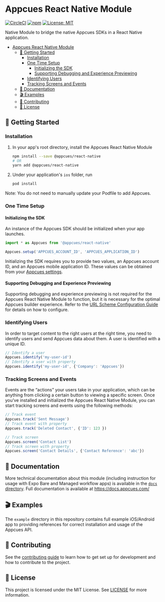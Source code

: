 # Appcues React Native Module

[![CircleCI](https://circleci.com/gh/appcues/appcues-react-native-module/tree/main.svg?style=shield)](https://circleci.com/gh/appcues/appcues-react-native-module/tree/main)
[![npm](https://img.shields.io/npm/v/@appcues/react-native.svg?logo=npm&logoColor=fff&label=NPM+package&color=limegreen)](https://www.npmjs.com/package/@appcues/react-native)
[![License: MIT](https://img.shields.io/badge/license-MIT-green.svg)](https://github.com/appcues/appcues-react-native-module/blob/main/LICENSE)

Native Module to bridge the native Appcues SDKs in a React Native application.

- [Appcues React Native Module](#appcues-react-native-module)
  - [🚀 Getting Started](#-getting-started)
    - [Installation](#installation)
    - [One Time Setup](#one-time-setup)
      - [Initializing the SDK](#initializing-the-sdk)
      - [Supporting Debugging and Experience Previewing](#supporting-debugging-and-experience-previewing)
    - [Identifying Users](#identifying-users)
    - [Tracking Screens and Events](#tracking-screens-and-events)
  - [📝 Documentation](#-documentation)
  - [🎬 Examples](#-examples)
  - [👷 Contributing](#-contributing)
  - [📄 License](#-license)

## 🚀 Getting Started

### Installation

1. In your app's root directory, install the Appcues React Native Module
   ```sh
   npm install --save @appcues/react-native
   # OR
   yarn add @appcues/react-native
   ```
2. Under your application's `ios` folder, run
   ```sh
   pod install
   ```

Note: You do not need to manually update your Podfile to add Appcues.

### One Time Setup

#### Initializing the SDK

An instance of the Appcues SDK should be initialized when your app launches.

```js
import * as Appcues from '@appcues/react-native'

Appcues.setup('APPCUES_ACCOUNT_ID', 'APPCUES_APPLICATION_ID')
```

Initializing the SDK requires you to provide two values, an Appcues account ID, and an Appcues mobile application ID. These values can be obtained from your [Appcues settings](https://studio.appcues.com/settings/account).

#### Supporting Debugging and Experience Previewing

Supporting debugging and experience previewing is not required for the Appcues React Native Module to function, but it is necessary for the optimal Appcues builder experience. Refer to the [URL Scheme Configuration Guide](https://github.com/appcues/appcues-react-native-module/blob/main/docs/URLSchemeConfiguring.md) for details on how to configure.

### Identifying Users

In order to target content to the right users at the right time, you need to identify users and send Appcues data about them. A user is identified with a unique ID.

```js
// Identify a user
Appcues.identify('my-user-id')
// Identify a user with property
Appcues.identify('my-user-id', {'Company': 'Appcues'})
```

### Tracking Screens and Events

Events are the “actions” your users take in your application, which can be anything from clicking a certain button to viewing a specific screen. Once you’ve installed and initialized the Appcues React Native Module, you can start tracking screens and events using the following methods:

```js
// Track event
Appcues.track('Sent Message')
// Track event with property
Appcues.track('Deleted Contact', {'ID': 123 })

// Track screen
Appcues.screen('Contact List')
// Track screen with property
Appcues.screen('Contact Details', {'Contact Reference': 'abc'})
```

## 📝 Documentation

More technical documentation about this module (including instruction for usage with Expo Bare and Managed workflow apps) is available in the [`docs` directory](https://github.com/appcues/appcues-react-native-module/tree/main/docs). Full documentation is available at https://docs.appcues.com/

## 🎬 Examples

The `example` directory in this repository contains full example iOS/Android app to providing references for correct installation and usage of the Appcues API.

## 👷 Contributing

See the [contributing guide](https://github.com/appcues/appcues-react-native-module/blob/main/CONTRIBUTING.md) to learn how to get set up for development and how to contribute to the project.

## 📄 License

This project is licensed under the MIT License. See [LICENSE](https://github.com/appcues/appcues-react-native-module/blob/main/LICENSE) for more information.

